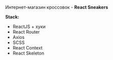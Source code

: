 Интернет-магазин кроссовок - **React Sneakers**

**Stack:**

- ReactJS + хуки
- React Router
- Axios
- SCSS
- React Context
- React Skeleton
